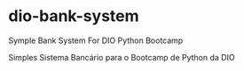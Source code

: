 # dio-bank-system
 Symple Bank System For DIO Python Bootcamp
 
 Simples Sistema Bancário para o Bootcamp de Python da DIO
